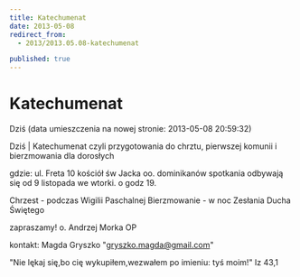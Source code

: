 ```yaml
---
title: Katechumenat
date: 2013-05-08
redirect_from: 
  - 2013/2013.05.08-katechumenat

published: true
---
```




# Katechumenat

<time>Dziś (data umieszczenia na nowej stronie: 2013-05-08 20:59:32)</time>

Dziś | 
Katechumenat czyli przygotowania do chrztu, pierwszej komunii i bierzmowania dla dorosłych

gdzie: ul. Freta 10
kościół św Jacka oo. dominikanów
spotkania odbywają się od 9 listopada we wtorki. o godz 19.

Chrzest - podczas Wigilii Paschalnej
Bierzmowanie - w noc Zesłania Ducha Świętego

zapraszamy! o. Andrzej Morka OP

kontakt: Magda Gryszko "gryszko.magda@gmail.com"

"Nie lękaj się,bo cię wykupiłem,wezwałem po imieniu: tyś moim!"
Iz 43,1

<!--{{json:{"created_date":"2013-05-08 20:59:32","publish_down":"0000-00-00 00:00:00","id":"984"}}}-->